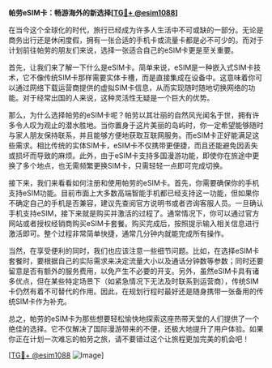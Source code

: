 **帕劳eSIM卡：畅游海外的新选择[[TG💪+ @esim1088](https://t.me/s/esim1088)]**

在当今这个全球化的时代，旅行已经成为许多人生活中不可或缺的一部分。无论是商务出行还是休闲度假，拥有一张合适的手机卡或流量卡都是必不可少的。而对于计划前往帕劳的朋友们来说，选择一张适合自己的eSIM卡更是至关重要。

首先，让我们来了解一下什么是eSIM卡。简单来说，eSIM是一种嵌入式SIM卡技术，它不像传统SIM卡那样需要实体卡槽，而是直接集成在设备中。这意味着你可以通过网络下载运营商提供的虚拟SIM卡信息，从而实现随时随地切换网络的功能。对于经常出国的人来说，这种灵活性无疑是一个巨大的优势。

那么，为什么选择帕劳的eSIM卡呢？帕劳以其壮丽的自然风光闻名于世，拥有许多令人叹为观止的潜水胜地。当你置身于这片美丽的岛屿时，你一定希望能够随时与家人朋友保持联系，并且能够方便地获取互联网服务。而eSIM卡正好能满足这些需求。相比传统的实体SIM卡，eSIM卡不仅携带更便捷，而且还能避免因丢失或损坏而导致的麻烦。此外，由于eSIM卡支持多国漫游功能，即使你在旅途中更换了多个地点，也无需频繁更换SIM卡，只需轻轻一点即可完成切换。

接下来，我们来看看如何注册和使用帕劳的eSIM卡。首先，你需要确保你的手机支持eSIM功能。目前市面上大多数高端智能手机都已经支持这一功能，但如果你不确定自己的手机是否兼容，建议先查阅官方说明书或者咨询客服人员。一旦确认手机支持eSIM，接下来就是购买并激活的过程了。通常情况下，你可以通过官方网站或者授权经销商购买eSIM卡套餐。购买完成后，按照提示输入相关信息进行激活即可。整个过程非常简单快捷，通常几分钟内就能完成所有操作。

当然，在享受便利的同时，我们也应该注意一些细节问题。比如，在选择eSIM卡套餐时，要根据自己的实际需求来决定流量大小以及通话分钟数等参数；同时还要留意是否有额外的服务费用，以免产生不必要的开支。另外，虽然eSIM卡具有诸多优点，但在某些特定场景下（如紧急情况下无法及时联系到运营商），传统SIM卡仍然有着不可替代的作用。因此，在规划行程时最好还是随身携带一张备用的传统SIM卡作为补充。

总之，帕劳的eSIM卡为那些想要轻松愉快地探索这座热带天堂的人们提供了一个绝佳的选择。它不仅解决了国际漫游带来的不便，还极大地提升了用户体验。如果你正在计划一次难忘的帕劳之旅，请不要错过这个让旅程更加完美的机会吧！

[[TG💪+ @esim1088](https://t.me/s/esim1088) ![Image](https://i.postimg.cc/4NQfJmqS/Snipaste-2025-05-13-00-14-12.png)]
